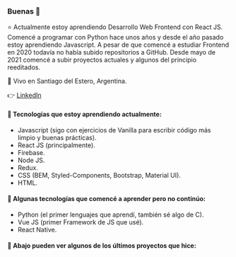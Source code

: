 ### Buenas 👋

⭐ Actualmente estoy aprendiendo Desarrollo Web Frontend con React JS. Comencé a programar con Python hace unos años y desde el año pasado estoy aprendiendo Javascript. A pesar de que comencé a estudiar Frontend en 2020 todavía no había subido repositorios a GitHub. Desde mayo de 2021 comencé a subir proyectos actuales y algunos del principio reeditados.

📌 Vivo en Santiago del Estero, Argentina.

👉 [LinkedIn](https://www.linkedin.com/in/imanol-rtega/)

#### 🌱 Tecnologías que estoy aprendiendo actualmente:

- Javascript (sigo con ejercicios de Vanilla para escribir código más limpio y buenas prácticas).
- React JS (principalmente).
- Firebase.
- Node JS.
- Redux.
- CSS (BEM, Styled-Components, Bootstrap, Material UI).
- HTML.

#### 🌱 Algunas tecnologías que comencé a aprender pero no continúo:

- Python (el primer lenguajes que aprendí, también sé algo de C).
- Vue JS (primer Framework de JS que usé).
- React Native.

#### 🚀 Abajo pueden ver algunos de los últimos proyectos que hice:
